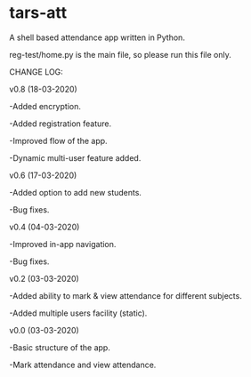 # tars-att
A shell based attendance app written in Python.

reg-test/home.py is the main file, so please run this file only.


CHANGE LOG:

v0.8 (18-03-2020)

-Added encryption.

-Added registration feature.

-Improved flow of the app.

-Dynamic multi-user feature added. 


v0.6 (17-03-2020)

-Added option to add new students.

-Bug fixes.


v0.4 (04-03-2020)

-Improved in-app navigation.

-Bug fixes.


v0.2 (03-03-2020)

-Added ability to mark & view attendance for different subjects.

-Added multiple users facility (static).


v0.0 (03-03-2020)

-Basic structure of the app.

-Mark attendance and view attendance.
